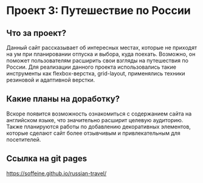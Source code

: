 # Проект 3: Путешествие по России

## Что за проект?
Данный сайт рассказывает об интересных местах, которые не приходят на ум при планировании отпуска и выбора, куда поехать. Возможно, он поможет пользователям расширить свои взгляды на путешествия по России.
Для реализации данного проекта использовались такие инструменты как flexbox-верстка, grid-layout, применялись техники резиновой и адаптивной верстки.

##  Какие планы на доработку?
Вскоре появится возможность ознакомиться с содержанием сайта на английском языке, что значительно расширит целевую аудиторию. Также планируются работы по добавлению декоративных элементов, которые сделают сайт более отзывчивым и привлекательным для посетителей.

## Ссылка на git pages
https://soffeine.github.io/russian-travel/
